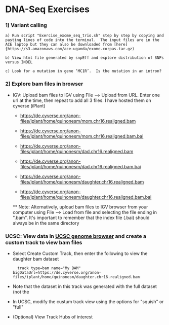 # DNA-Seq Exercises


### 1) Variant calling
	a) Run script "Exercise_exome_seq_trio.sh" step by step by copying and pasting lines of code into the terminal.  The input files are in the ACE laptop but they can also be downloaded from [here]{https://s3.amazonaws.com/ace-uganda/exome.corpas.tar.gz)

	b) View html file generated by snpEff and explore distribution of SNPs versus INDEL
    
    c) Look for a mutation in gene ‘MC1R’.  Is the mutation in an intron? 
    

### 2) Explore bam files in browser
* IGV: Upload bam files to IGV using File --> Upload from URL.  Enter one url at the time, then repeat to add all 3 files.  I have hosted them on cyverse (iPlant)
    * https://de.cyverse.org/anon-files/iplant/home/quinonesm/mom.chr16.realigned.bam
    * https://de.cyverse.org/anon-files/iplant/home/quinonesm/mom.chr16.realigned.bam.bai
  
    * https://de.cyverse.org/anon-files/iplant/home/quinonesm/dad.chr16.realigned.bam
    * https://de.cyverse.org/anon-files/iplant/home/quinonesm/dad.chr16.realigned.bam.bai
    
    * https://de.cyverse.org/anon-files/iplant/home/quinonesm/daughter.chr16.realigned.bam
    * https://de.cyverse.org/anon-files/iplant/home/quinonesm/daughter.chr16.realigned.bam.bai
    
    ** Note: Alternatively, upload bam files to IGV browser from your computer using File --> Load from file and selecting the file ending in ".bam".  It's important to remember that the index file (.bai) should always be in the same directory
   
### UCSC: View data in [UCSC genome browser](https://genome.ucsc.edu/) and create a custom track to view bam files

* Select Create Custom Track, then enter the following to view the daughter bam dataset
		
		track type=bam name="My BAM" bigDataUrl=https://de.cyverse.org/anon-files/iplant/home/quinonesm/daughter.chr16.realigned.bam

* Note that the dataset in this track was generated with the full dataset (not the 
* In UCSC, modify the custum track view using the options for "squish" or "full"
* (Optional) View Track Hubs of interest 
    
    
    
  


